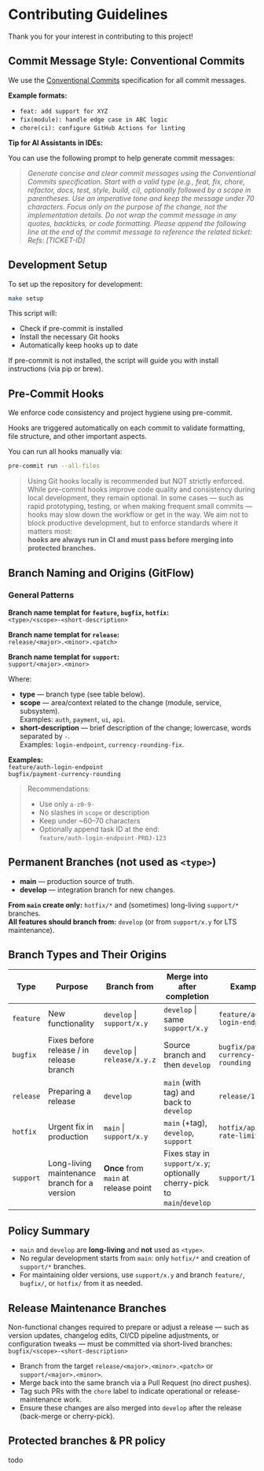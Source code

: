 # Contributing Guidelines

Thank you for your interest in contributing to this project!

## Commit Message Style: Conventional Commits

We use the [Conventional Commits](https://www.conventionalcommits.org/en/v1.0.0/)
specification for all commit messages.

**Example formats:**
* `feat: add support for XYZ`  
* `fix(module): handle edge case in ABC logic`  
* `chore(ci): configure GitHub Actions for linting`

**Tip for AI Assistants in IDEs:**

You can use the following prompt to help generate commit messages:

> *Generate concise and clear commit messages using the Conventional Commits
> specification. Start with a valid type (e.g., feat, fix, chore, refactor,
> docs, test, style, build, ci), optionally followed by a scope in parentheses.
> Use an imperative tone and keep the message under 70 characters. Focus only
> on the purpose of the change, not the implementation details. Do not wrap the
> commit message in any quotes, backticks, or code formatting.
> Please append the following line at the end of the commit message to reference the related ticket:
> Refs: [TICKET-ID]*

## Development Setup

To set up the repository for development:

```bash
make setup
```

This script will:
* Check if pre-commit is installed
* Install the necessary Git hooks
* Automatically keep hooks up to date

If pre-commit is not installed, the script will guide you with install
instructions (via pip or brew).

## Pre-Commit Hooks

We enforce code consistency and project hygiene using pre-commit.

Hooks are triggered automatically on each commit to validate formatting,
file structure, and other important aspects.

You can run all hooks manually via:
```bash
pre-commit run --all-files
```

> Using Git hooks locally is recommended but NOT strictly enforced.
While pre-commit hooks improve code quality and consistency during local
development, they remain optional. In some cases — such as rapid
prototyping, testing, or when making frequent small commits — hooks may
slow down the workflow or get in the way. We aim not to block productive
development, but to enforce standards where it matters most:  
**hooks are always run in CI and must pass before merging into protected branches.**

## Branch Naming and Origins (GitFlow)

### General Patterns
**Branch name templat for `feature`, `bugfix`, `hotfix`:**  
`<type>/<scope>-<short-description>`

**Branch name templat for `release`:**  
`release/<major>.<minor>.<patch>`

**Branch name templat for `support`:**  
`support/<major>.<minor>`

Where:
- **type** — branch type (see table below).
- **scope** — area/context related to the change (module, service, subsystem).  
  Examples: `auth`, `payment`, `ui`, `api`.
- **short-description** — brief description of the change; lowercase, words separated by `-`.  
  Examples: `login-endpoint`, `currency-rounding-fix`.

**Examples:**  
`feature/auth-login-endpoint`  
`bugfix/payment-currency-rounding`

> Recommendations:
> - Use only `a-z0-9-`
> - No slashes in `scope` or description
> - Keep under ~60–70 characters
> - Optionally append task ID at the end:  
>   `feature/auth-login-endpoint-PROJ-123`

## Permanent Branches (not used as `<type>`)
- **main** — production source of truth.
- **develop** — integration branch for new changes.

**From `main` create only:** `hotfix/*` and (sometimes) long-living `support/*` branches.  
**All features should branch from:** `develop` (or from `support/x.y` for LTS maintenance).

## Branch Types and Their Origins

| Type      | Purpose                                     | Branch from                           | Merge into after completion                                             | Examples |
|-----------|---------------------------------------------|---------------------------------------|-------------------------------------------------------------------------|----------|
| `feature` | New functionality                           | `develop` \| `support/x.y`            | `develop` \| same `support/x.y`                                         | `feature/auth-login-endpoint` |
| `bugfix`  | Fixes before release / in release branch    | `develop` \| `release/x.y.z`          | Source branch and then `develop`                                        | `bugfix/payment-currency-rounding` |
| `release` | Preparing a release                         | `develop`                             | `main` (with tag) and back to `develop`                                 | `release/1.4.0` |
| `hotfix`  | Urgent fix in production                    | `main` \| `support/x.y`               | `main` (+tag), `develop`, `support`                                     | `hotfix/api-rate-limit` |
| `support` | Long-living maintenance branch for a version| **Once** from `main` at release point | Fixes stay in `support/x.y`; optionally cherry-pick to `main`/`develop` | `support/1.4` |

## Policy Summary
- `main` and `develop` are **long-living** and **not** used as `<type>`.
- No regular development starts from `main`: only `hotfix/*` and creation of `support/*` branches.
- For maintaining older versions, use `support/x.y` and branch `feature/`, `bugfix/`, or `hotfix/` from it as needed.

## Release Maintenance Branches

Non-functional changes required to prepare or adjust a release — such as version updates,
changelog edits, CI/CD pipeline adjustments, or configuration tweaks — must be committed via short-lived branches:  
`bugfix/<scope>-<short-description>`

- Branch from the target `release/<major>.<minor>.<patch>` or `support/<major>.<minor>`.
- Merge back into the same branch via a Pull Request (no direct pushes).
- Tag such PRs with the `chore` label to indicate operational or release-maintenance work.
- Ensure these changes are also merged into `develop` after the release (back-merge or cherry-pick).

## Protected branches & PR policy

todo
